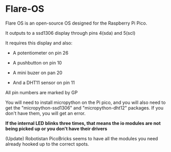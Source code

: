 # Flare-OS

Flare OS is an open-source OS designed for the Raspberry Pi Pico.

It outputs to a ssd1306 display through pins 4(sda) and 5(scl)

It requires this display and also:

 - A potentiometer on pin 26

 - A pushbutton on pin 10

 - A mini buzer on pan 20

 - And a DHT11 sensor on pin 11
 
 All pin numbers are marked by GP
 
 You will need to install micropython on the Pi pico, and you will also need to get the "micropython-ssd1306" and "micropython-dht12" packages. If you don't have them, you will get an error.
 
 **If the internal LED blinks three times, that means the io modules are not being picked up or you don't have their drivers**
 
 (Update)
 Robotistan PicoBricks seems to have all the modules you need already hooked up to the correct spots.



